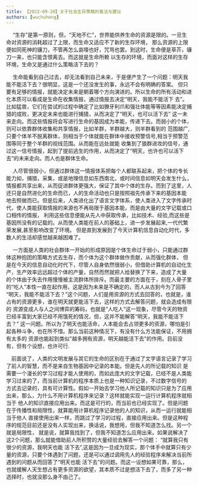 ```yaml
---
title: 【2022-09-20】关于社会生存策略的看法与建议
authors: [wuchuheng]
---
```


  &emsp; “生存”是第一原则，但，“天地不仁”，世界能供养生命的资源是限的。一旦生命对资源的消耗超过了上限，而生命又适应不了新的生存环境，
那么资源的上限便如同死神的镰刀，不管再怎么哀嚎也好，咒骂也罢。到这时，生命便是草芥，镰刀一来，也只能含恨离去。而这就是生命所赖 
  以生存的环境，而面对这样的生存环境，生命又是通过什么策略活下去的？  

&emsp;  生命能看到自己过去，却无法看到自己未来，于是便产生了一个问题：明天我能不能活下去？很明显，这是一个还没发生的事，永远不会有明确的答案。
但只要有足够的情报，就能决定未来是朝着哪个方向演进的。所以生命的所有活动和进化本质可以看成是生命在收集情报，通过情报去决定“明天，我能不能活下
  去”。比如猛兽，它们在尝试的过程中确定了比如獠牙利爪和强壮体能等等因素能决定捕猎的成败，更决定未来也能进行捕猎，从而决定了“明天，也可以活下去”
  这一未来走向。而这些情报将会写进行生命的基因成为本能，传递下去。而弱小的个体，则可以依靠群体收集和共享情报，比如羊群，羊群越大，则羊群看到的
  范围越广,只要个体羊不脱离群体，则相当于个体就能在群体中接收预警信号,相当于预警范围等同于整个羊群的视线范围。从而能在远处就能
收集到了狼群进攻的信号，通过这一信号情报，起到了提前逃生的作用，从而决定了“明天，也许也可以活下去”的未来走向。而人也是群体生命。  

&emsp; 人尽管很弱小，但通过群体这一情报体系把每个人都联系起来，把个体的专长能力如，捕猎，采集，或是地理信息如东西南北，或时间信息如明天会发生什么，
  情报都共享出来，从而促进群体更强大，保证了其中个体的生存。而到了这里，人还只是自然进化的生命而已，人的生命活动也只是按照祖先传承下来的基因本能
地去照做而已。但是后来，人类进化出了语言文字体系，使人类进入了文字传承时代，使人类能获取情报的来源也不再局限于基因本能，而是由大量的文字记载或口
口相传的情报， 利用这些信息便能从先人中获取传承，比如技术、经验,而这些是基因所没有的记载的。从而使人类能在前人的基础上，进一步发展起来,一代代繁
荣发展,甚至影响改变了环境。 但是直到发展到了今天计算机信息自动化时代，多数人的生活却感觉越来越困难了。  

&emsp; 一方面是人类的社会群体一开始的形成原因是个体生命过于弱小，只能通过群体这种抱团的策略方式去生存，而个体为这个群体做作贡献，从而强化群体，
但是在今天的信息自动化时代下，尽管人自身依然很弱小，但借助计算机的自动化生产，生产效率远远超过个体的产量，自然而然就把人给替换了下来，造成了大量
的个体由于失去作用慢慢被主流群体所排斥。而最主要的方面在于，刻在人骨子里的“吃人”本性一直在起作用，这是因为未来是不确定的，而人从古到今为了回答
“明天，我能不能活下去？”这个问题，人们是用资源的方式去回答的，也就是，谁占有的资源更多，谁在明天就更能活下去，这样的方式去解答问题，就会造成有限的
资源变成人与人之间博弈的筹码，也就是“人吃人”这一现象，尽管今天的物资已经丰富到大家已经不用饿死的情况，但，这并不能解答“明天，我能不能活下去？”
这一问题。所以为了明天也能活命，人本能会去占领更多的资源，哪怕是引起各种斗争，也在所不惜。那么当前这种情况下，有没有什么方法能保证，不用拥有太多的
资源也能起到类似"越多拥有资源，明天越能活下去"的作用。目前没有，但有个设想，也许可行.  

&emsp;前面说了，人类的文明发展与其它的生命的区别在于通过了文字语言记录了学习了前人的智慧，而不是来自生物基因中记录的本能。但是先人的所记载的知识
是需要一个漫长的学习过程才能人使用的，而如此庞大的文字记载，已经不是人类能学习过来的了，而当前计算机的程序本质上也是一种知识记录，不过数字信号的
方式去记录的，具有可计算性。假如一开始去学习他人所记载的知识只是为了应用出来，那么，为什么不用计算机程序来记录？这样就能实现一运行计算机程序就相当于
他人的知识直接应用出来。而这是可行的，而当前也已经实现了。但是问题在于传播性和局限性，就算能用计算机程序记录他的人的知识，从而一运行就能相当于他人
直接使用出来一样，而跳过了学习的过程，直接应用出来。但是这种程序的规范目前还是没有人实现出来，换话说，我想用，但我不知道怎么找。另一个就是局限性，
就是说，就算我找到了，但我不知道怎么应用出来。如果说解决了这2个问题，那么就能借助前人所积赞的大量经验去解答一个问题： “就算我只有很少的资源，我明天也能
活下去”,这是因为一旦成为现实，那个体手中就算只有少量的资源，只要个体遇到了问题，还是可以通过调用先人的经验程序来解决当前所遇到的问题从而回答了“明天也能
活下去”的问题。而这一设想如果可靠，那么，也就缓解人天生想占有更多资源的欲望，其本质不过是想活下去了，而多了另一种选择时，也就没那么身不由己了。 






